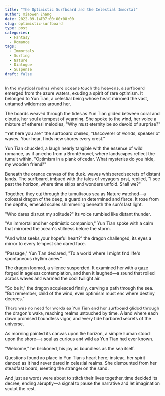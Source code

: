 ```yaml
---
title: "The Optimistic Surfboard and the Celestial Immortal"
author: Xiaowen Zhang
date: 2022-09-14T07:00:00+08:00
slug: optimistic-surfboard
type: post
categories:
  - Fantasy
  - Romance
tags:
  - Immortals
  - Surfing
  - Nature
  - Dialogue
  - Suspense
draft: false
---
```


In the mystical realms where oceans touch the heavens, a surfboard emerged from the azure waters, exuding a spirit of rare optimism. It belonged to Yun Tian, a celestial being whose heart mirrored the vast, untamed wilderness around her. 

The boards weaved through the tides as Yun Tian glided between coral and clouds, her soul a tempest of yearning. She spoke to the wind, her voice a mixture of ethereal melodies, "Why must eternity be so devoid of surprise?"

"Yet here you are," the surfboard chimed, "Discoverer of worlds, speaker of waves. Your heart finds new shores every crest."

Yun Tian chuckled, a laugh nearly tangible with the essence of wild romance, as if an echo from a Brontë novel, where landscapes reflect the tumult within. "Optimism in a plank of cedar. What mysteries do you hide, my wooden friend?"

Beneath the orange canvas of the dusk, waves whispered secrets of distant lands. The surfboard, imbued with the tales of voyagers past, replied, "I see past the horizon, where time skips and wonders unfold. Shall we?"

Together, they cut through the tumultuous sea as Nature watched—a colossal dragon of the deep, a guardian determined and fierce. It rose from the depths, emerald scales shimmering beneath the sun's last light.

"Who dares disrupt my solitude?" its voice rumbled like distant thunder.

"An immortal and her optimistic companion," Yun Tian spoke with a calm that mirrored the ocean's stillness before the storm.

"And what seeks your hopeful heart?" the dragon challenged, its eyes a mirror to every tempest she dared face.

"Passage," Yun Tian declared, "To a world where I might find life's spontaneous rhythm anew."

The dragon loomed, a silence suspended. It examined her with a gaze forged in ageless contemplation, and then it laughed—a sound that rolled across waves and warmed the cool twilight air.

"So be it," the dragon acquiesced finally, carving a path through the sea. "But remember, child of the wind, even optimism must end where destiny decrees."

There was no need for words as Yun Tian and her surfboard glided through the dragon's wake, reaching realms untouched by time. A land where each dawn promised boundless vigor, and every tide harbored secrets of the universe.

As morning painted its canvas upon the horizon, a simple human stood upon the shore—a soul as curious and wild as Yun Tian had ever known.

"Welcome," he beckoned, his joy as boundless as the sea itself.

Questions found no place in Yun Tian's heart here; instead, her spirit danced as it had never dared in celestial realms. She dismounted from her steadfast board, meeting the stranger on the sand.

And just as words were about to stitch their lives together, time decided its decree, ending abruptly—a signal to pause the narrative and let imagination sculpt the rest.
